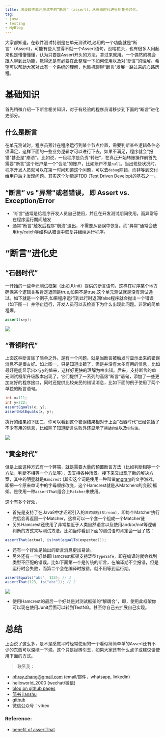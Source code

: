 ```yaml
---
title: 浅谈软件单元测试中的“断言” (assert)，从石器时代进步到黄金时代。
tag:
- java
- testing
- MyBlog
---
```


大家都知道，在软件测试特别是在单元测试时,必用的一个功能就是“断言”（Assert)，可能有些人觉得不就一个Assert语句，没啥花头，也有很多人用起来也是懵懵懂懂，认为只要是Assert开头的方法，拿过来就用。一个偶然的机会跟人聊到此功能，觉得还是有必要在此整理一下如何使用以及对“断言”的理解。希望可以帮助大家对此有一个系统的理解，也趁机聊聊“断言”发展一路过来的心路历程。

# 基础知识
首先稍微介绍一下断言相关知识，对于有经验的程序员请移步到下面的“断言”进化史部分。


## 什么是断言
在单元测试时，程序员预计在程序运行到某个节点位置，需要判断某些逻辑条件必须满足，这样下面的一些业务逻辑才可以进行下去，如果不满足，程序就会"报错"甚至是"崩溃"。比如说，一段程序是负责“转账”，在真正开始转账操作前首先需要“断言”这个账户是一个“合法”的账户，比如账户不是`null`。当出现些状况时，程序开发人员就可以在第一时间知道这个问题，可以去`debug`除错，而非等到交付给用户后才发现问题。其实这个功能是TDD (Test Driven Develop)的基石之一。

## “断言” vs "异常"或者错误， 即 Assert vs. Exception/Error
- “断言”通常是给程序开发人员自己使用，并且在开发测试期间使用。而异常等在程序运行期间触发
- 通常“断言”触发后程序“崩溃”退出，不需要从错误中恢复。而“异常”通常会使用try/catch等结构从错误中恢复并继续运行程序。

# “断言”进化史

## “石器时代”

一开始的一些单元测试框架（比如JUnit）提供的断言语句，这样在程序某个地方确保某个逻辑关系肯定返回是true,如果不是true,这个单元测试就是没有测试通过。如下就是一个例子,如果程序运行到此行时返回false程序就会抛出一个错误（如下图一）并停止运行，开发人员可以去检查下为什么出现此问题。非常的简单粗爆。

```java
assert(x=y);
```

![](http://cloudsdocker.github.io/images/blog_assert_1.png)

## “青铜时代”

上面这种断言除了简单之外，是有一个问题，就是当断言被触发时显示出来的错误消息不是很友好。如上图一，只是知道出错了，但是并没有太多有用的信息，比如最好是能显示出x与y的值来，这样好更快的理解为啥出错。后来，支持断言的单元测试框架升级版本出现了，它们提供了一系列的高级”断言“语句，添加了一些更加友好的程序接口，同时还提供比较亲民的错误消息，比如下面的例子使用了两个单独的断言语句。

```java
int x=111;
int y=222;      
assertEquals(x, y);
assertNotEquals(x, y);
```

执行的结果如下图二，你可以看到这个错误结果相对于上面“石器时代”已经包括了不少有用的信息，比如除了知道断言失败外还显示了`期望的值`以及`实际值`。

![](http://cloudsdocker.github.io/images/blog_assert_2.jpg)

## “黄金时代”

但是上面这种方式有一个弊端，就是需要大量的预置断言方法（比如判断相等一个方法，判断不相等一个方法等），去支持各种场景。接下来又出现了新的解决方案，其中的明星就是`Hamcrest` (其实这个词是使用一种叫做[angram](https://en.wikipedia.org/wiki/Anagram)的文字游戏，即把一个原来单词中的字母顺序改变，这个Hamcrest就是从Matchers的变形)框架。是使用一种`assertThat`组合上`Matcher`来使用。

这个有多个好处， 
- 首先是支持了在Java8中才迟迟引入的`流式编程(Stream)`，即每个Matcher执行完后会再返回一个Matcher，这样可以一个套一个组成一个Matcher链
- 另外Hamcrest还使用了非常接近于人类自然语言以及使用and/or/not等逻辑判断的方式来写测试方法，比如当你看到下面的测试语句肯定会一目了然：

```java
assertThat(actual, is(not(equalTo(expected)));
```

- 还有一个好处是输出的断言消息更加易读。
- 另外还有一个好处即Hamcrest框架支持泛型`TypeSafe`，即在编译时就会找到类型不匹配的错误。比如下面第一个是传统的断言，在编译期不会报错，但是运行时会失败，而第二个会在编译时报错，就不用等到运行期。

```java
assertEquals("abc", 123); // 1
assertThat(123, is("abc")); // 2
```

![](http://cloudsdocker.github.io/images/blog_assert_3.jpg)

- 使用Hamcrest的最后一个好处是对测试框架的“解耦合”，即，使用此框架你可以现在使用Junit后面可以转到TestNG。甚至你自己去扩展自己实现。

# 总结

上面说了这么多，是不是感觉平时经常使用的一个看似简简单单的Assert还有不少的东西可以深挖一下滴。这个只是抛砖引玉，如果大家还有什么点子或建议请使用下面的方式。

> 联系我：
* phray.zhang@gmail.com (email/邮件，whatsapp, linkedin)
* helloworld_2000 (wechat/微信)
* [blog on github pages](http://cloudsdocker.github.io)
* [简书 jianshu](http://www.jianshu.com/users/a9e7b971aafc/latest_articles)
* [github](https://github.com/CloudsDocker/)
* 微信公众号：vibex

### Reference:

- [benefit of assertThat](https://objectpartners.com/2013/09/18/the-benefits-of-using-assertthat-over-other-assert-methods-in-unit-tests/)

